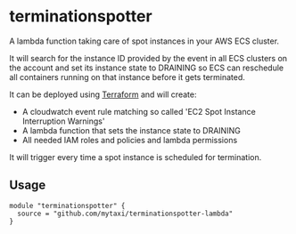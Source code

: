 # terminationspotter

A lambda function taking care of spot instances in your AWS ECS cluster.

It will search for the instance ID provided by the event in all ECS clusters on
the account and set its instance state to DRAINING so ECS can reschedule all
containers running on that instance before it gets terminated.

It can be deployed using [Terraform][terraform] and will create:

- A cloudwatch event rule matching so called 'EC2 Spot Instance Interruption Warnings'
- A lambda function that sets the instance state to DRAINING
- All needed IAM roles and policies and lambda permissions

It will trigger every time a spot instance is scheduled for termination.


## Usage

``` hcl
module "terminationspotter" {
  source = "github.com/mytaxi/terminationspotter-lambda"
}
```

[terraform]: https://terraform.io